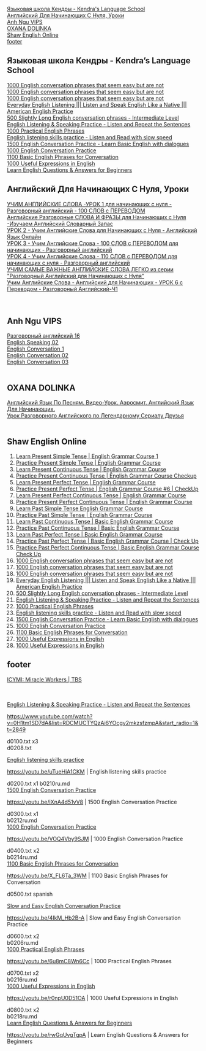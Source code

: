 [Языковая школа Кендры - Kendra's Language School](#Языковая-школа-Кендры---Kendras-Language-School)    
[Английский Для Начинающих С Нуля, Уроки](#Английский-Для-Начинающих-С-Нуля-Уроки)   
[Anh Ngu VIPS](#Anh-Ngu-VIPS)   
[OXANA DOLINKA](#OXANA-DOLINKA)   
[Shaw English Online](#Shaw-English-Online)   
[footer](#footer)   


## Языковая школа Кендры - Kendra’s Language School

[1000 English conversation phrases that seem easy but are not](b0102ru.md)   
[1000 English conversation phrases that seem easy but are not](b0104ru.md)   
[1000 English conversation phrases that seem easy but are not](b0106ru.md)   
[Everyday English Listening ||| Listen and Speak English Like a Native ||| American English Practice](b0108ru.md)   
[500 Slightly Long English conversation phrases - Intermediate Level](b0110ru.md)   
[English Listening & Speaking Practice - Listen and Repeat the Sentences](b0114ru.md)   
[1000 Practical English Phrases](b0206ru.md)   
[English listening skills practice - Listen and Read with slow speed](b0208ru.md)   
[1500 English Conversation Practice - Learn Basic English with dialogues](b0210ru.md)   
[1000 English Conversation Practice](b0212ru.md)   
[1100 Basic English Phrases for Conversation](b0214ru.md)   
[1000 Useful Expressions in English](b0216ru.md)   
[Learn English Questions & Answers for Beginners](b0218ru.md)   



## Английский Для Начинающих С Нуля, Уроки


[УЧИМ АНГЛИЙСКИЕ СЛОВА -УРОК 1 для начинающих с нуля - Разговорный английский - 100 СЛОВ с ПЕРЕВОДОМ](g0112ru.md)  
[Английские Разговорные СЛОВА И ФРАЗЫ для Начинающих с Нуля -Изучаем Английский Словарный Запас](g0120ru.md)  
[УРОК 2 - Учим Английские Слова для Начинающих с Нуля - Английский Язык Онлайн](g0130ru.md)  
[УРОК 3 - Учим Английские Слова - 100 СЛОВ с ПЕРЕВОДОМ для начинающих - Разговорный английский](g0140ru.md)  
[УРОК 4 - Учим Английские Слова - 110 СЛОВ с ПЕРЕВОДОМ для начинающих с нуля - Разговорный английский](g0150ru.md)  
[УЧИМ САМЫЕ ВАЖНЫЕ АНГЛИЙСКИЕ СЛОВА ЛЕГКО из серии "Разговорный Английский для Начинающих с Нуля"](g0160ru.md)  
[Учим Английские Слова - Английский для Начинающих - УРОК 6 с Переводом - Разговорный Английский-Ч1](g0170ru.md)  
[]()  
[]()  
[]()  




## Anh Ngu VIPS

[Разговорный английский 16](b0422vip.md)  
[English Speaking 02](b0424vip.md)  
[English Conversation 1](b0432vip.md)  
[English Conversation 02](b0434vip.md)  
[English Conversation 03](b0436vip.md)  
[]()  
[]()  




## OXANA DOLINKA

[Английский Язык По Песням. Видео-Урок. Аэросмит. Английский Язык Для Начинающих.](https://www.youtube.com/watch?v=SKQ8FX7irV0&list=PLMuaOd5gEFbBXQxp-4PVTimOZbCHkSWd9&index=5)  
[Урок Разговорного Английского по Легендарному Сериалу Друзья](https://www.youtube.com/watch?v=k5sAnTTQxFA)  
[]()  
[]()  



## Shaw English Online

1. [Learn Present Simple Tense | English Grammar Course 1](a1201present.md)  
1. [Practice Present Simple Tense | English Grammar Course](a1202present.md)  
1. [Learn Present Continuous Tense | English Grammar Course](a1203present.md)  
1. [Practice Present Continuous Tense | English Grammar Course Checkup](a1204present.md)  
1. [Learn Present Perfect Tense | English Grammar Course](a1205present.md)  
1. [Practice Present Perfect Tense | English Grammar Course #6 | CheckUp](a1206present.md)  
1. [Learn Present Perfect Continuous Tense | English Grammar Course](a1207present.md)  
1. [Practice Present Perfect Continuous Tense | English Grammar Course](a1208present.md)  
1. [Learn Past Simple Tense English Grammar Course](a1209present.md)  
1. [Practice Past Simple Tense | English Grammar Course](a1210present.md)  
1. [Learn Past Continuous Tense | Basic English Grammar Course](a1211present.md)  
1. [Practice Past Continuous Tense | Basic English Grammar Course](a1212present.md)  
1. [Learn Past Perfect Tense | Basic English Grammar Course](a1213present.md)  
1. [Practice Past Perfect Tense | Basic English Grammar Course | Check Up](a1214present.md)  
1. [Practice Past Perfect Continuous Tense | Basic English Grammar Course Check Up](a1216present.md)  
1. [1000 English conversation phrases that seem easy but are not](b0102ru.md)
1. [1000 English conversation phrases that seem easy but are not](b0104ru.md)
1. [1000 English conversation phrases that seem easy but are not](b0106ru.md)
1. [Everyday English Listening ||| Listen and Speak English Like a Native ||| American English Practice](b0108ru.md)
1. [500 Slightly Long English conversation phrases - Intermediate Level](b0110ru.md)
1. [English Listening & Speaking Practice - Listen and Repeat the Sentences](b0114ru.md)
1. [1000 Practical English Phrases](b0206ru.md)
1. [English listening skills practice - Listen and Read with slow speed](b0208ru.md)
1. [1500 English Conversation Practice - Learn Basic English with dialogues](b0210ru.md)
1. [1000 English Conversation Practice](b0212ru.md)
1. [1100 Basic English Phrases for Conversation](b0214ru.md)
1. [1000 Useful Expressions in English](b0216ru.md)
1. [1000 Useful Expressions in English](b0216ru.md)


## footer

[ICYMI: Miracle Workers | TBS](https://www.youtube.com/watch?v=vHzt6ewOUJk&list=PLJBo3iyb1U0ecx7LOvdNhHBlhO4a9rWTu&index=7)  
[]()  
[]()  
[]()  




[English Listening & Speaking Practice - Listen and Repeat the Sentences](https://www.youtube.com/watch?v=0H1tm1SD7dA&list=RDCMUCTYQzAi6YOcgv2mkzsfzmpA&start_radio=1&t=2849)   


https://www.youtube.com/watch?v=0H1tm1SD7dA&list=RDCMUCTYQzAi6YOcgv2mkzsfzmpA&start_radio=1&t=2849



d0100.txt
x3  
d0208.txt   

[English listening skills practice](https://youtu.be/uTueHiA1CKM)  

https://youtu.be/uTueHiA1CKM  |  English listening skills practice

d0200.txt
x1
b0210ru.md  
[1500 English Conversation Practice](https://youtu.be/iXnA4d51vV8)  

https://youtu.be/iXnA4d51vV8  |  1500 English Conversation Practice



d0300.txt
x1  
b0212ru.md   
[1000 English Conversation Practice](https://youtu.be/VOQ4Vby9SJM)  

https://youtu.be/VOQ4Vby9SJM  |  1000 English Conversation Practice



d0400.txt
x2  
b0214ru.md   
[1100 Basic English Phrases for Conversation](https://youtu.be/X_FL6Ta_3WM)  

https://youtu.be/X_FL6Ta_3WM  |  1100 Basic English Phrases for Conversation



d0500.txt
spanish

[Slow and Easy English Conversation Practice](https://youtu.be/4IkM_Hb2B-A)  

https://youtu.be/4IkM_Hb2B-A  |  Slow and Easy English Conversation Practice



d0600.txt
x2  
b0206ru.md   
[1000 Practical English Phrases](https://youtu.be/6u8mC8Wn6Cc)  

https://youtu.be/6u8mC8Wn6Cc  |  1000 Practical English Phrases



d0700.txt
x2  
b0216ru.md   
[1000 Useful Expressions in English](https://youtu.be/r0npU0D51OA)  

https://youtu.be/r0npU0D51OA  |  1000 Useful Expressions in English



d0800.txt
x2  
b0218ru.md   
[Learn English Questions & Answers for Beginners](https://youtu.be/rwGqUvgTgpA)  

https://youtu.be/rwGqUvgTgpA  |   Learn English Questions & Answers for Beginners

